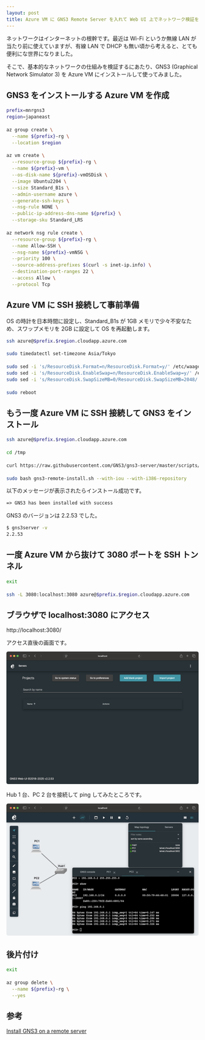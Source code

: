 ```yaml
---
layout: post
title: Azure VM に GNS3 Remote Server を入れて Web UI 上でネットワーク検証をやってみた
---
```


ネットワークはインターネットの根幹です。最近は Wi-Fi というか無線 LAN が当たり前に使えていますが、有線 LAN で DHCP も無い頃から考えると、とても便利にな世界になりました。

そこで、基本的なネットワークの仕組みを検証するにあたり、GNS3 (Graphical Network Simulator 3) を Azure VM にインストールして使ってみました。

## GNS3 をインストールする Azure VM を作成

```bash
prefix=mnrgns3
region=japaneast

az group create \
  --name ${prefix}-rg \
  --location $region

az vm create \
  --resource-group ${prefix}-rg \
  --name ${prefix}-vm \
  --os-disk-name ${prefix}-vmOSDisk \
  --image Ubuntu2204 \
  --size Standard_B1s \
  --admin-username azure \
  --generate-ssh-keys \
  --nsg-rule NONE \
  --public-ip-address-dns-name ${prefix} \
  --storage-sku Standard_LRS

az network nsg rule create \
  --resource-group ${prefix}-rg \
  --name Allow-SSH \
  --nsg-name ${prefix}-vmNSG \
  --priority 100 \
  --source-address-prefixes $(curl -s inet-ip.info) \
  --destination-port-ranges 22 \
  --access Allow \
  --protocol Tcp
```

## Azure VM に SSH 接続して事前準備

OS の時計を日本時間に設定し、Standard_B1s が 1GB メモリで少々不安なため、スワップメモリを 2GB に設定して OS を再起動します。

```bash
ssh azure@$prefix.$region.cloudapp.azure.com

sudo timedatectl set-timezone Asia/Tokyo

sudo sed -i 's/ResourceDisk.Format=n/ResourceDisk.Format=y/' /etc/waagent.conf
sudo sed -i 's/ResourceDisk.EnableSwap=n/ResourceDisk.EnableSwap=y/' /etc/waagent.conf
sudo sed -i 's/ResourceDisk.SwapSizeMB=0/ResourceDisk.SwapSizeMB=2048/' /etc/waagent.conf

sudo reboot
```

## もう一度 Azure VM に SSH 接続して GNS3 をインストール

```bash
ssh azure@$prefix.$region.cloudapp.azure.com

cd /tmp

curl https://raw.githubusercontent.com/GNS3/gns3-server/master/scripts/remote-install.sh > gns3-remote-install.sh

sudo bash gns3-remote-install.sh --with-iou --with-i386-repository
```

以下のメッセージが表示されたらインストール成功です。

```txt
=> GNS3 has been installed with success
```

GNS3 のバージョンは 2.2.53 でした。

```bash
$ gns3server -v
2.2.53
```

## 一度 Azure VM から抜けて 3080 ポートを SSH トンネル

```bash
exit

ssh -L 3080:localhost:3080 azure@$prefix.$region.cloudapp.azure.com
```

## ブラウザで localhost:3080 にアクセス

http://localhost:3080/

アクセス直後の画面です。

![azure-gns3-01.png](/assets/img/azure-gns3-01.png)

Hub 1 台、PC 2 台を接続して ping してみたところです。

![azure-gns3-02.png](/assets/img/azure-gns3-02.png)

## 後片付け

```bash
exit

az group delete \
  --name ${prefix}-rg \
  --yes
```

## 参考

[Install GNS3 on a remote server](https://docs.gns3.com/docs/getting-started/installation/remote-server/)
